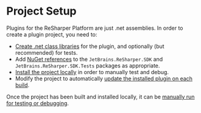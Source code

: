 ---
---

# Project Setup

Plugins for the ReSharper Platform are just .net assemblies. In order to create a plugin project, you need to:

* [Create .net class libraries](ProjectSetup/CreatingProjects.md) for the plugin, and optionally (but recommended) for tests.
* Add [NuGet references](ProjectSetup/NuGetReferences.md) to the `JetBrains.ReSharper.SDK` and `JetBrains.ReSharper.SDK.Tests` packages as appropriate.
* [Install the project locally](ProjectSetup/InitialInstallation.md) in order to manually test and debug.
* Modify the project to automatically [update the installed plugin on each build](ProjectSetup/CopyOnBuild.md).

Once the project has been built and installed locally, it can be [manually run for testing or debugging](Debugging.md).

